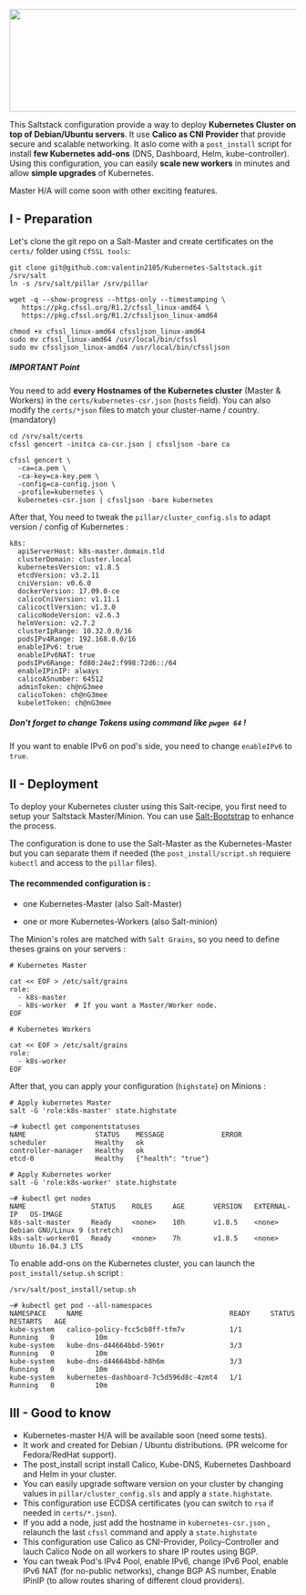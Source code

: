 <a href="url"><img src="https://i.imgur.com/SJAtDZk.png" width="600" height="180" ></a>

This Saltstack configuration provide a way to deploy **Kubernetes Cluster on top of Debian/Ubuntu servers**. It use **Calico as CNI Provider** that provide secure and scalable networking. It aslo come with a `post_install` script for install **few Kubernetes add-ons** (DNS, Dashboard, Helm, kube-controller). Using this configuration, you can easily **scale new workers** in minutes and allow **simple upgrades** of Kubernetes. 

Master H/A will come soon with other exciting features.  

## I - Preparation

Let's clone the git repo on a Salt-Master and create certificates on the `certs/` folder using `CfSSL tools`:

```
git clone git@github.com:valentin2105/Kubernetes-Saltstack.git /srv/salt
ln -s /srv/salt/pillar /srv/pillar

wget -q --show-progress --https-only --timestamping \
   https://pkg.cfssl.org/R1.2/cfssl_linux-amd64 \
   https://pkg.cfssl.org/R1.2/cfssljson_linux-amd64

chmod +x cfssl_linux-amd64 cfssljson_linux-amd64
sudo mv cfssl_linux-amd64 /usr/local/bin/cfssl
sudo mv cfssljson_linux-amd64 /usr/local/bin/cfssljson
```

##### IMPORTANT Point
You need to add **every Hostnames of the Kubernetes cluster** (Master & Workers) in the  `certs/kubernetes-csr.json` (`hosts` field). You can also modify the `certs/*json` files to match your cluster-name / country. (mandatory)

```
cd /srv/salt/certs
cfssl gencert -initca ca-csr.json | cfssljson -bare ca

cfssl gencert \
  -ca=ca.pem \
  -ca-key=ca-key.pem \
  -config=ca-config.json \
  -profile=kubernetes \
  kubernetes-csr.json | cfssljson -bare kubernetes
```
After that, You need to tweak the `pillar/cluster_config.sls` to adapt version / config of Kubernetes :

```
k8s:
  apiServerHost: k8s-master.domain.tld 
  clusterDomain: cluster.local
  kubernetesVersion: v1.8.5
  etcdVersion: v3.2.11
  cniVersion: v0.6.0
  dockerVersion: 17.09.0-ce
  calicoCniVersion: v1.11.1
  calicoctlVersion: v1.3.0
  calicoNodeVersion: v2.6.3
  helmVersion: v2.7.2
  clusterIpRange: 10.32.0.0/16
  podsIPv4Range: 192.168.0.0/16
  enableIPv6: true
  enableIPv6NAT: true
  podsIPv6Range: fd80:24e2:f998:72d6::/64
  enableIPinIP: always
  calicoASnumber: 64512
  adminToken: ch@nG3mee
  calicoToken: ch@nG3mee
  kubeletToken: ch@nG3mee
```
##### Don't forget to change Tokens using command like `pwgen 64` !

If you want to enable IPv6 on pod's side, you need to change `enableIPv6` to `true`. 

## II - Deployment

To deploy your Kubernetes cluster using this Salt-recipe, you first need to setup your Saltstack Master/Minion. You can use [Salt-Bootstrap](https://docs.saltstack.com/en/stage/topics/tutorials/salt_bootstrap.html) to enhance the process. 

The configuration is done to use the Salt-Master as the Kubernetes-Master but you can separate them if needed (the `post_install/script.sh` requiere `kubectl` and access to the `pillar` files).

#### The recommended configuration is :

- one Kubernetes-Master (also Salt-Master)

- one or more Kubernetes-Workers (also Salt-minion)

The Minion's roles are matched with `Salt Grains`, so you need to define theses grains on your servers :

```
# Kubernetes Master

cat << EOF > /etc/salt/grains
role:
  - k8s-master
  - k8s-worker  # If you want a Master/Worker node. 
EOF

# Kubernetes Workers

cat << EOF > /etc/salt/grains
role:
  - k8s-worker
EOF
```

After that, you can apply your configuration (`highstate`) on Minions :

```
# Apply kubernetes Master
salt -G 'role:k8s-master' state.highstate

~# kubectl get componentstatuses
NAME                 STATUS    MESSAGE              ERROR
scheduler            Healthy   ok
controller-manager   Healthy   ok
etcd-0               Healthy   {"health": "true"}

# Apply Kubernetes worker
salt -G 'role:k8s-worker' state.highstate

~# kubectl get nodes
NAME                STATUS    ROLES     AGE       VERSION   EXTERNAL-IP   OS-IMAGE                       
k8s-salt-master     Ready     <none>    10h       v1.8.5    <none>        Debian GNU/Linux 9 (stretch) 
k8s-salt-worker01   Ready     <none>    7h        v1.8.5    <none>        Ubuntu 16.04.3 LTS 
```

To enable add-ons on the Kubernetes cluster, you can launch the `post_install/setup.sh` script :

```
/srv/salt/post_install/setup.sh

~# kubectl get pod --all-namespaces
NAMESPACE     NAME                                    READY     STATUS    RESTARTS   AGE
kube-system   calico-policy-fcc5cb8ff-tfm7v           1/1       Running   0          10m
kube-system   kube-dns-d44664bbd-596tr                3/3       Running   0          10m
kube-system   kube-dns-d44664bbd-h8h6m                3/3       Running   0          10m
kube-system   kubernetes-dashboard-7c5d596d8c-4zmt4   1/1       Running   0          10m
```

## III - Good to know

- Kubernetes-master H/A will be available soon (need some tests).
- It work and created for Debian / Ubuntu distributions. (PR welcome for Fedora/RedHat support).
- The post_install script install Calico, Kube-DNS, Kubernetes Dashboard and Helm in your cluster. 
- You can easily upgrade software version on your cluster by changing values in `pillar/cluster_config.sls` and apply a `state.highstate`.
- This configuration use ECDSA certificates (you can switch to `rsa` if needed in `certs/*.json`).
- If you add a node, just add the hostname in `kubernetes-csr.json` , relaunch the last `cfssl` command and apply a `state.highstate`
- This configuration use Calico as CNI-Provider, Policy-Controller and lauch Calico Node on all workers to share IP routes using BGP.
- You can tweak Pod's IPv4 Pool, enable IPv6, change IPv6 Pool, enable IPv6 NAT (for no-public networks), change BGP AS number, Enable IPinIP (to allow routes sharing of different cloud providers).
